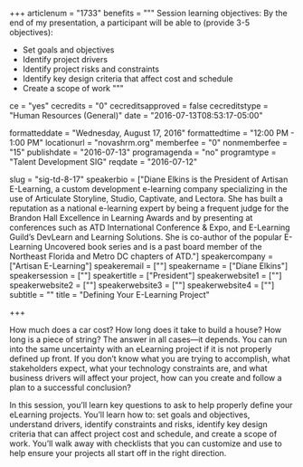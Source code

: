+++
articlenum = "1733"
benefits = """
Session learning objectives: By the end of my presentation, a participant will be able to (provide 3-5 objectives):

 - Set goals and objectives
 - Identify project drivers
 - Identify project risks and constraints
 - Identify key design criteria that affect cost and schedule
 - Create a scope of work
"""

ce = "yes"
cecredits = "0"
cecreditsapproved = false
cecreditstype = "Human Resources (General)"
date = "2016-07-13T08:53:17-05:00"

formatteddate = "Wednesday, August 17, 2016"
formattedtime = "12:00 PM - 1:00 PM"
locationurl = "novashrm.org"
memberfee = "0"
nonmemberfee = "15"
publishdate = "2016-07-13"
programagenda = "no"
programtype = "Talent Development SIG"
reqdate = "2016-07-12"

slug = "sig-td-8-17"
speakerbio = ["Diane Elkins is the President of Artisan E-Learning, a custom development e-learning company specializing in the use of Articulate Storyline, Studio, Captivate, and Lectora. She has built a reputation as a national e-learning expert by being a frequent judge for the Brandon Hall Excellence in Learning Awards and by presenting at conferences such as ATD International Conference & Expo, and E-Learning Guild’s DevLearn and Learning Solutions.  She is co-author of the popular E-Learning Uncovered book series and is a past board member of the Northeast Florida and Metro DC chapters of ATD."]
speakercompany = ["Artisan E-Learning"]
speakeremail = [""]
speakername = ["Diane Elkins"]
speakersession = [""]
speakertitle = ["President"]
speakerwebsite1 = [""]
speakerwebsite2 = [""]
speakerwebsite3 = [""]
speakerwebsite4 = [""]
subtitle = ""
title = "Defining Your E-Learning Project"

+++
 

How much does a car cost? How long does it take to build a house? How long is a piece of string? The answer in all cases—it depends. You can run into the same uncertainty with an eLearning project if it is not properly defined up front. If you don’t know what you are trying to accomplish, what stakeholders expect, what your technology constraints are, and what business drivers will affect your project, how can you create and follow a plan to a successful conclusion?

In this session, you’ll learn key questions to ask to help properly define your eLearning projects. You’ll learn how to: set goals and objectives, understand drivers, identify constraints and risks, identify key design criteria that can affect project cost and schedule, and create a scope of work. You’ll walk away with checklists that you can customize and use to help ensure your projects all start off in the right direction.     

 
